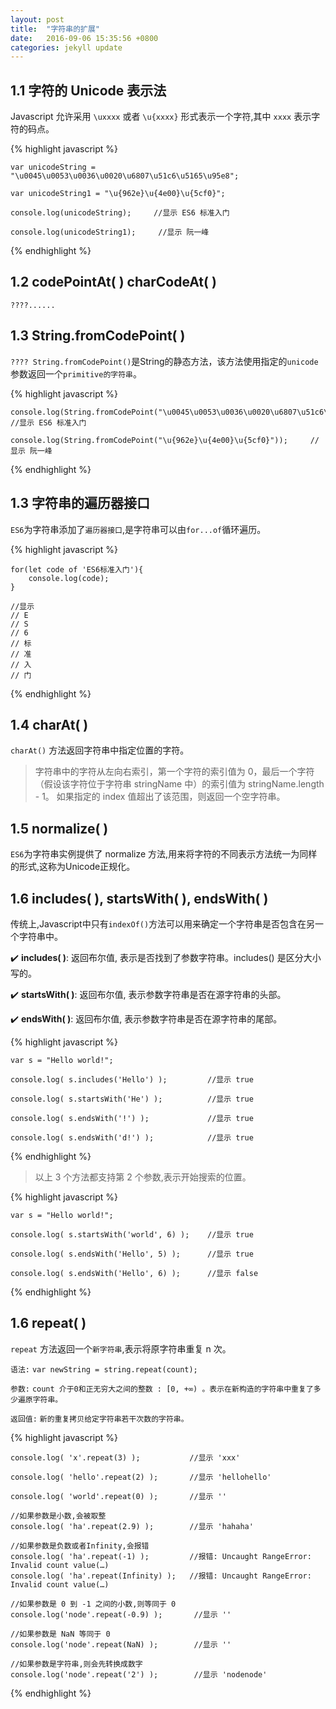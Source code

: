 ```yaml
---
layout: post
title:  "字符串的扩展"
date:   2016-09-06 15:35:56 +0800
categories: jekyll update
---
```

## 1.1 字符的 Unicode 表示法

Javascript 允许采用 `\uxxxx` 或者 `\u{xxxx}` 形式表示一个字符,其中 `xxxx` 表示字符的码点。

{% highlight javascript %}
    
    var unicodeString = "\u0045\u0053\u0036\u0020\u6807\u51c6\u5165\u95e8";
    
    var unicodeString1 = "\u{962e}\u{4e00}\u{5cf0}";
    
    console.log(unicodeString);     //显示 ES6 标准入门
    
    console.log(unicodeString1);     //显示 阮一峰
    
{% endhighlight %}


## 1.2 codePointAt( )  charCodeAt( )

`????......`



## 1.3 String.fromCodePoint( )

`???? String.fromCodePoint()`是String的静态方法，该方法使用指定的`unicode`参数返回一个`primitive的字符串`。

{% highlight javascript %}
    
    console.log(String.fromCodePoint("\u0045\u0053\u0036\u0020\u6807\u51c6\u5165\u95e8"));     //显示 ES6 标准入门
    
    console.log(String.fromCodePoint("\u{962e}\u{4e00}\u{5cf0}"));     //显示 阮一峰
    
{% endhighlight %}


## 1.3 字符串的遍历器接口

`ES6`为字符串添加了`遍历器接口`,是字符串可以由`for...of`循环遍历。

{% highlight javascript %}
    
    for(let code of 'ES6标准入门'){
        console.log(code);  
    }
    
    //显示
    // E
    // S
    // 6
    // 标
    // 准
    // 入
    // 门
    
{% endhighlight %}


## 1.4 charAt( )

`charAt()` 方法返回字符串中指定位置的字符。

>字符串中的字符从左向右索引，第一个字符的索引值为 0，最后一个字符（假设该字符位于字符串 stringName 中）的索引值为 stringName.length - 1。 如果指定的 index 值超出了该范围，则返回一个空字符串。


## 1.5 normalize( )

`ES6`为字符串实例提供了 normalize 方法,用来将字符的不同表示方法统一为同样的形式,这称为Unicode正规化。



## 1.6 includes( ), startsWith( ), endsWith( ) 

传统上,Javascript中只有`indexOf()`方法可以用来确定一个字符串是否包含在另一个字符串中。

✔️ **includes( )**: 返回布尔值, 表示是否找到了参数字符串。includes() 是区分大小写的。

✔️ **startsWith( )**: 返回布尔值, 表示参数字符串是否在源字符串的头部。

✔️ **endsWith( )**: 返回布尔值, 表示参数字符串是否在源字符串的尾部。

{% highlight javascript %}
    
    var s = "Hello world!";
    
    console.log( s.includes('Hello') );         //显示 true
    
    console.log( s.startsWith('He') );          //显示 true
    
    console.log( s.endsWith('!') );             //显示 true
    
    console.log( s.endsWith('d!') );            //显示 true
    
{% endhighlight %}

>以上 3 个方法都支持第 2 个参数,表示开始搜索的位置。

{% highlight javascript %}
    
    var s = "Hello world!";
    
    console.log( s.startsWith('world', 6) );    //显示 true
    
    console.log( s.endsWith('Hello', 5) );      //显示 true
    
    console.log( s.endsWith('Hello', 6) );      //显示 false
    
{% endhighlight %}



## 1.6 repeat( ) 

`repeat` 方法返回一个`新字符串`,表示将原字符串重复 n 次。

`语法:`  `var newString = string.repeat(count);`

`参数:` `count 介于0和正无穷大之间的整数 : [0, +∞) 。表示在新构造的字符串中重复了多少遍原字符串。`

`返回值:` `新的重复拷贝给定字符串若干次数的字符串。`

{% highlight javascript %}
    
    console.log( 'x'.repeat(3) );           //显示 'xxx'   
    
    console.log( 'hello'.repeat(2) );       //显示 'hellohello'
    
    console.log( 'world'.repeat(0) );       //显示 ''
     
    //如果参数是小数,会被取整
    console.log( 'ha'.repeat(2.9) );        //显示 'hahaha'
    
    //如果参数是负数或者Infinity,会报错
    console.log( 'ha'.repeat(-1) );         //报错: Uncaught RangeError: Invalid count value(…)
    console.log( 'ha'.repeat(Infinity) );   //报错: Uncaught RangeError: Invalid count value(…)
    
    //如果参数是 0 到 -1 之间的小数,则等同于 0
    console.log('node'.repeat(-0.9) );       //显示 ''
    
    //如果参数是 NaN 等同于 0
    console.log('node'.repeat(NaN) );        //显示 ''
    
    //如果参数是字符串,则会先转换成数字
    console.log('node'.repeat('2') );        //显示 'nodenode'
    
        
    
{% endhighlight %}



